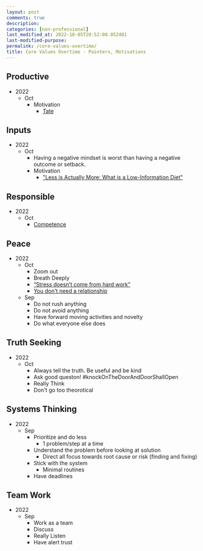```yaml
---
layout: post
comments: true
description: 
categories: [non-professional]
last_modified_at: 2022-10-05T20:52:08.052481
last-modified-purpose:
permalink: /core-values-overtime/
title: Core Values Overtime - Pointers, Motivations
---        
```


## Productive
- 2022
    - Oct
        - Motivation
            - [Tate](https://www.instagram.com/reel/CiyHB24KRF-/?igshid=MDJmNzVkMjY%3D)

## Inputs
- 2022
    - Oct
        - Having a negative mindset is worst than having a negative outcome or setback.
        - Motivation
            - ["Less is Actually More: What is a Low-Information Diet"](https://www.instagram.com/reel/CjF-IeEpGFN/?igshid=MDJmNzVkMjY%3D)

## **Responsible**
- 2022
    - Oct
        - [Competence](https://www.instagram.com/reel/CjKGNHHIr0K/?igshid=MDJmNzVkMjY%3D)

## Peace
- 2022
    - Oct
        - Zoom out
        - Breath Deeply
        - [“Stress doesn’t come from hard work”](https://www.instagram.com/reel/CjGrrdegCZ4/?igshid=MDJmNzVkMjY%3D)
        - [You don't need a relationship](https://www.instagram.com/reel/CjDnf8ZDIOa/?igshid=MDJmNzVkMjY%3D)
    - Sep
        - Do not rush anything
        - Do not avoid anything
        - Have forward moving activities and novelty
        - Do what everyone else does
    
## Truth Seeking
- 2022
    - Oct
        - Always tell the truth. Be useful and be kind
        - Ask good queston! #knockOnTheDoorAndDoorShallOpen
        - Really Think
        - Don't go too theorotical

## Systems Thinking
- 2022
    - Sep
        - Prioritize and do less
            - 1 problem/step at a time
        - Understand the problem before looking at solution
            - Direct all focus towards root cause or risk (finding and fixing)
        - Stick with the system
            - Minimal routines
        - Have deadlines

## Team Work
- 2022
    - Sep
        - Work as a team
        - Discuss
        - Really Listen
        - Have alert trust